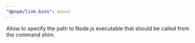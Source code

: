 ```yaml
---
"@pnpm/link-bins": minor
---
```


Allow to specify the path to Node.js executable that should be called from the command shim.
